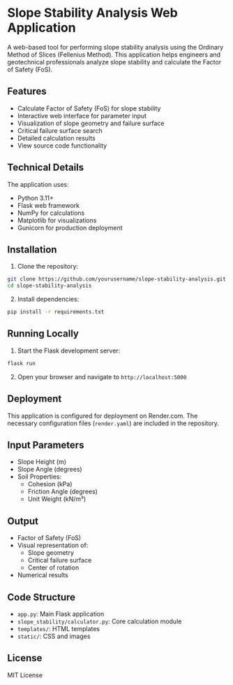 # Slope Stability Analysis Web Application

A web-based tool for performing slope stability analysis using the Ordinary Method of Slices (Fellenius Method). This application helps engineers and geotechnical professionals analyze slope stability and calculate the Factor of Safety (FoS).

## Features

- Calculate Factor of Safety (FoS) for slope stability
- Interactive web interface for parameter input
- Visualization of slope geometry and failure surface
- Critical failure surface search
- Detailed calculation results
- View source code functionality

## Technical Details

The application uses:
- Python 3.11+
- Flask web framework
- NumPy for calculations
- Matplotlib for visualizations
- Gunicorn for production deployment

## Installation

1. Clone the repository:
```bash
git clone https://github.com/yourusername/slope-stability-analysis.git
cd slope-stability-analysis
```

2. Install dependencies:
```bash
pip install -r requirements.txt
```

## Running Locally

1. Start the Flask development server:
```bash
flask run
```

2. Open your browser and navigate to `http://localhost:5000`

## Deployment

This application is configured for deployment on Render.com. The necessary configuration files (`render.yaml`) are included in the repository.

## Input Parameters

   - Slope Height (m)
- Slope Angle (degrees)
- Soil Properties:
  - Cohesion (kPa)
  - Friction Angle (degrees)
   - Unit Weight (kN/m³)

## Output

- Factor of Safety (FoS)
- Visual representation of:
  - Slope geometry
  - Critical failure surface
  - Center of rotation
- Numerical results

## Code Structure

- `app.py`: Main Flask application
- `slope_stability/calculator.py`: Core calculation module
- `templates/`: HTML templates
- `static/`: CSS and images

## License

MIT License 